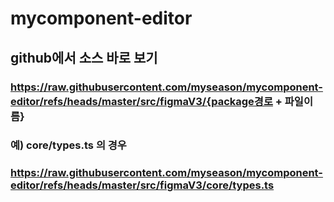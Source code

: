 # mycomponent-editor


## github에서 소스 바로 보기

### https://raw.githubusercontent.com/myseason/mycomponent-editor/refs/heads/master/src/figmaV3/{package경로 + 파일이름}
### 예) core/types.ts 의 경우
### https://raw.githubusercontent.com/myseason/mycomponent-editor/refs/heads/master/src/figmaV3/core/types.ts  